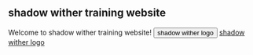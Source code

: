 ## shadow wither training website
<html>
  <body>
    Welcome to shadow wither training website!
  </body>
  <button>shadow wither logo</button>
  <a href="https://ibb.co/7z05pKj">shadow wither logo</a>
